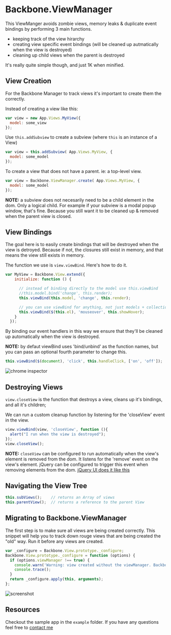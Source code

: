 # Backbone.ViewManager


This ViewManger avoids zombie views, memory leaks & duplicate event bindings by performing 3 main functions.

- keeping track of the view hirarchy
- creating view specific event bindings (will be cleaned up autmatically when the view is destroyed)
- cleaning up child views when the parent is destroyed

It's really quite simple though, and just 1K when minified.

## View Creation

For the Backbone Manager to track views it's important to create them the correctly.

Instead of creating a view like this:

```javascript
var view = new App.Views.MyView({
  model: some_view
});
```

Use `this.addSubview` to create a subview (where `this` is an instance of a View)

```javascript
var view = this.addSubview( App.Views.MyView, {
  model: some_model
});
```

To create a view that does not have a parent. ie: a top-level view.

```javascript
var view = Backbone.ViewManager.create( App.Views.MyView, {
  model: some_model
});
```

**NOTE:** a subview does not necesarily need to be a child element in the dom. Only a logical child.
For example if your subview is a modal popup window, that's fine. Because you still want it to be cleaned up & removed when the parent view is closed.

## View Bindings

The goal here is to easily create bindings that will be destroyed when the view is detroyed.
Because if not, the closures still exist in memory, and that means the view still exists in memory.

The function we use is `view.viewBind`.
Here's how to do it.

```javascript
var MyView = Backbone.View.extend({
    initialize: function () {

      // instead of binding directly to the model use this.viewBind
      //this.model.bind('change', this.render);
      this.viewBind(this.model, 'change', this.render);

      // you can use viewBind for anything, not just models + collections
      this.viewBind($(this.el), 'mouseover', this.showHover);
    }
  });
```

By binding our event handlers in this way we ensure that they'll be cleaned up automatically when the view is destroyed.

**NOTE:** by defaut viewBind uses 'bind/unbind' as the function names, but you can pass an optional fourth parameter to change this.

```javascript
this.viewBind($(document), 'click', this.handleClick, ['on', 'off']);
```
![chrome inspector](http://cl.ly/image/460b3h3m2j2j/content)

## Destroying Views

`view.closeView` is the function that destroys a view, cleans up it's bindings, and all it's children;

We can run a custom cleanup function by listening for the 'closeView' event in the view.

```javascript
view.viewBind(view, 'closeView', function (){
  alert("I run when the view is destroyed");
});
view.closeView();
```

**NOTE:** `closeView` can be configured to run automatically when the view's element is removed from the dom. It listens for the 'remove' event on the view's element.
jQuery can be configured to trigger this event when removing elements from the dom.
 [jQuery UI does it like this](https://gist.github.com/3848926)

## Navigating the View Tree

```javascript
this.subViews();    // returns an Array of views
this.parentView();  // returns a reference to the parent View
```
## Migrating to Backbone.ViewManager

The first step is to make sure all views are being created correctly.
This snippet will help you to track down rouge views that are being created the "old" way. Run it before any views are created.
```javascript
var _configure = Backbone.View.prototype._configure;
Backbone.View.prototype._configure = function (options) {
  if (options.viewManager !== true) {
    console.warn('Warning: view created without the viewManager. Backbone.ViewManager cannot manage views if they are not created correctly.', this);
    console.trace();
  }
  return _configure.apply(this, arguments);
};
```
![screenshot](http://cl.ly/image/0g0c2H0h1P11/content)

## Resources

Checkout the sample app in the `example` folder.
If you have any questions feel free to [contact me](mailto:p3dro.sola@gmail.com)

